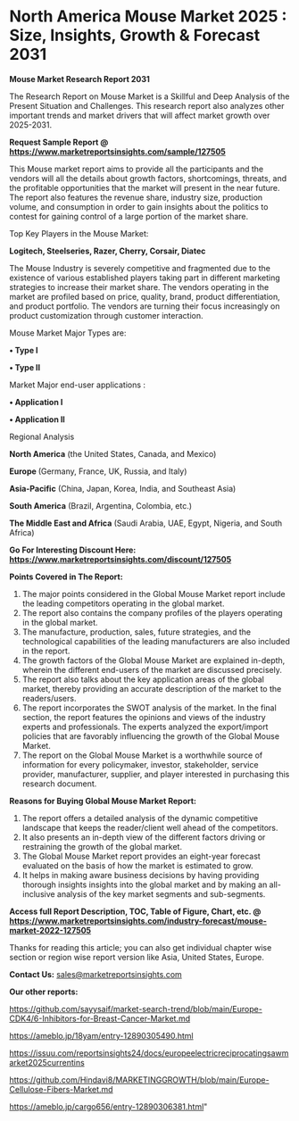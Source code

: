 # North America Mouse Market 2025 : Size, Insights, Growth & Forecast 2031

<strong>Mouse Market Research Report 2031</strong>

The Research Report on Mouse Market is a Skillful and Deep Analysis of the Present Situation and Challenges. This research report also analyzes other important trends and market drivers that will affect market growth over 2025-2031.

<strong>Request Sample Report @ <a href=https://www.marketreportsinsights.com/sample/127505>https://www.marketreportsinsights.com/sample/127505</a></strong>

This Mouse market report aims to provide all the participants and the vendors will all the details about growth factors, shortcomings, threats, and the profitable opportunities that the market will present in the near future. The report also features the revenue share, industry size, production volume, and consumption in order to gain insights about the politics to contest for gaining control of a large portion of the market share.

Top Key Players in the Mouse Market:

<strong>Logitech, Steelseries, Razer, Cherry, Corsair, Diatec</strong>

The Mouse Industry is severely competitive and fragmented due to the existence of various established players taking part in different marketing strategies to increase their market share. The vendors operating in the market are profiled based on price, quality, brand, product differentiation, and product portfolio. The vendors are turning their focus increasingly on product customization through customer interaction.

Mouse Market Major Types are:

<strong>• Type I

• Type II</strong>

Market Major end-user applications :

<strong>• Application I

• Application II</strong>

Regional Analysis

</u><strong><b>North America</b></strong> (the United States, Canada, and Mexico)

<strong><b>Europe </b></strong>(Germany, France, UK, Russia, and Italy)

<strong><b>Asia-Pacific</b></strong> (China, Japan, Korea, India, and Southeast Asia)

<strong><b>South America</b></strong> (Brazil, Argentina, Colombia, etc.)

<strong><b>The Middle East and Africa</b></strong> (Saudi Arabia, UAE, Egypt, Nigeria, and South Africa)

<strong>Go For Interesting Discount Here: <a href=https://www.marketreportsinsights.com/discount/127505>https://www.marketreportsinsights.com/discount/127505</a></strong>

<strong>Points Covered in The Report:</strong>
<ol>
  <li>The major points considered in the Global Mouse Market report include the leading competitors operating in the global market.</li>
  <li>The report also contains the company profiles of the players operating in the global market.</li>
  <li>The manufacture, production, sales, future strategies, and the technological capabilities of the leading manufacturers are also included in the report.</li>
  <li>The growth factors of the Global Mouse Market are explained in-depth, wherein the different end-users of the market are discussed precisely.</li>
  <li>The report also talks about the key application areas of the global market, thereby providing an accurate description of the market to the readers/users.</li>
  <li>The report incorporates the SWOT analysis of the market. In the final section, the report features the opinions and views of the industry experts and professionals. The experts analyzed the export/import policies that are favorably influencing the growth of the Global Mouse Market.</li>
  <li>The report on the Global Mouse Market is a worthwhile source of information for every policymaker, investor, stakeholder, service provider, manufacturer, supplier, and player interested in purchasing this research document.</li>
</ol>
<strong>Reasons for Buying Global Mouse Market Report:</strong>

<ol>
  <li>The report offers a detailed analysis of the dynamic competitive landscape that keeps the reader/client well ahead of the competitors.</li>
  <li>It also presents an in-depth view of the different factors driving or restraining the growth of the global market.</li>
  <li>The Global Mouse Market report provides an eight-year forecast evaluated on the basis of how the market is estimated to grow.</li>
  <li>It helps in making aware business decisions by having providing thorough insights insights into the global market and by making an all-inclusive analysis of the key market segments and sub-segments.</li>
</ol>
<strong>Access full Report Description, TOC, Table of Figure, Chart, etc. @ <a href=https://www.marketreportsinsights.com/industry-forecast/mouse-market-2022-127505>https://www.marketreportsinsights.com/industry-forecast/mouse-market-2022-127505</a></strong>


Thanks for reading this article; you can also get individual chapter wise section or region wise report version like Asia, United States, Europe.

<strong>Contact Us:</strong>
sales@marketreportsinsights.com

<strong>Our other reports:</strong>

<a href=https://github.com/sayysaif/market-search-trend/blob/main/Europe-CDK4/6-Inhibitors-for-Breast-Cancer-Market.md>https://github.com/sayysaif/market-search-trend/blob/main/Europe-CDK4/6-Inhibitors-for-Breast-Cancer-Market.md</a>

<a href=https://ameblo.jp/18yam/entry-12890305490.html>https://ameblo.jp/18yam/entry-12890305490.html</a>

<a href=https://issuu.com/reportsinsights24/docs/europeelectricreciprocatingsawmarket2025currentins>https://issuu.com/reportsinsights24/docs/europeelectricreciprocatingsawmarket2025currentins</a>

<a href=https://github.com/Hindavi8/MARKETINGGROWTH/blob/main/Europe-Cellulose-Fibers-Market.md>https://github.com/Hindavi8/MARKETINGGROWTH/blob/main/Europe-Cellulose-Fibers-Market.md</a>

<a href=https://ameblo.jp/cargo656/entry-12890306381.html>https://ameblo.jp/cargo656/entry-12890306381.html</a>"
